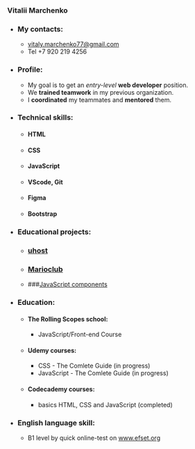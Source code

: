### Vitalii Marchenko
* ### My contacts:
    * vitaly.marchenko77@gmail.com
    * Tel +7 920 219 4256
* ### Profile:
  * My goal is to get an *entry-level* **web developer** position.
  * We **trained teamwork** in my previous organization.
  * I **coordinated** my teammates and **mentored** them.
* ### Technical skills:
    * #### HTML
    * #### CSS
    * #### JavaScript
    * #### VScode, Git
    * #### Figma
    * #### Bootstrap
* ### Educational projects:
    * ### [uhost](https://kostrovoi.github.io/uhost/)
    * ### [Marioclub](https://kostrovoi.github.io/Marioclub/)
    * ###[JavaScript components](https://github.com/kostrovoi/50_projects_from_bradtraversy-)
* ### Education:
    * #### The Rolling Scopes school:
        * JavaScript/Front-end Course
    * #### Udemy courses:
        * CSS - The Comlete Guide (in progress)
        * JavaScript - The Comlete Guide (in progress)
    * #### Codecademy courses:
        * basics HTML, CSS and JavaScript (completed)
* ### English language skill:
    * B1 level by quick online-test on www.efset.org
    
